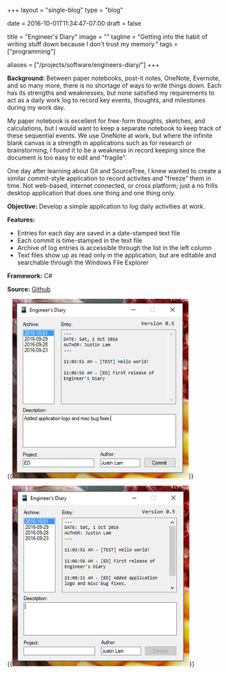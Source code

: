 +++
layout =    "single-blog"
type =      "blog"

date =      2016-10-01T11:34:47-07:00
draft =     false

title =     "Engineer's Diary"
image =     ""
tagline =   "Getting into the habit of writing stuff down because I don't trust my memory."
tags =      ["programming"]

aliases =   ["/projects/software/engineers-diary/"]
+++

__Background:__ Between paper notebooks, post-it notes, OneNote, Evernote, and so many more, there is no shortage of ways to write things down. Each has its strengths and weaknesses, but none satisfied my requirements to act as a daily work log to record key events, thoughts, and milestones during my work day.

My paper notebook is excellent for free-form thoughts, sketches, and calculations, but I would want to keep a separate notebook to keep track of these sequential events. We use OneNote at work, but where the infinite blank canvas is a strength in applications such as for research or brainstorming, I found it to be a weakness in record keeping since the document is too easy to edit and "fragile".

One day after learning about Git and SourceTree, I knew wanted to create a similar commit-style application to record activites and "freeze" them in time. Not web-based, internet connected, or cross platform; just a no frills desktop application that does one thing and one thing only.

__Objective:__ Develop a simple application to log daily activities at work.

__Features:__

+ Entries for each day are saved in a date-stamped text file
+ Each commit is time-stamped in the text file
+ Archive of log entries is accessible through the list in the left column
+ Text files show up as read only in the application, but are editable and searchable through the Windows File Explorer

__Framework:__ C#

__Source:__ [Github](https://github.com/justinmklam/engineers-diary)

{{<img caption="Screencap of the Engineer's Diary. Write in the 'Description' and 'Project' text boxes, then press 'Commit' when complete."
src="/imgs/engineers-diary/screencap2.PNG" >}}

{{<img caption="After the 'Commit' button is pressed, the entry is written or appended to a text file and displayed on screen."
src="/imgs/engineers-diary/screencap3.PNG" >}}
